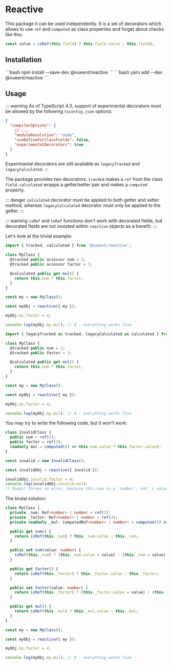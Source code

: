# Reactive

This package it can be used independently. It is a set of decorators which allows to use `ref` and `computed` as class properties and forget about checks like this:

```ts
const value = isRef(this.field) ? this.field.value : this.field);
```

## Installation

<code-group>
<code-block title="NPM" active>
```bash
npm install --save-dev @vueent/reactive
```
</code-block>

<code-block title="YARN">
```bash
yarn add --dev @vueent/reactive
```
</code-block>
</code-group>

## Usage

::: warning
As of TypeScript 4.3, support of experimental decorators must be allowed by the following `tsconfig.json` options:

```json
{
  "compilerOptions": {
    // ...
    "moduleResolution": "node",
    "useDefineForClassFields": false,
    "experimentalDecorators": true
  }
}
```

Experimantal decorators are still available as `legacyTracked` and `legacyCalculated`.
:::

The package provides two decorators. `tracked` makes a `ref` from the class `field`. `calculated` wrapps a getter/setter pair and makes a `computed` property.

::: danger
`calculated` decorator must be applied to both getter and setter method, whereas `legacyCalculated` decorator must only be applied to the getter.
:::

::: warning
`isRef` and `toRef` functions don't work with decorated fields, but decorated fields are not mutated within `reactive` objects as a benefit.
:::

Let's look at the trivial example:

<code-group>
<code-block title="Modern">

```ts
import { tracked, calculated } from '@vueent/reactive';

class MyClass {
  @tracked public accessor num = 2;
  @tracked public accessor factor = 3;

  @calculated public get mul() {
    return this.num * this.factor;
  }
}

const my = new MyClass();

const myObj = reactive({ my });

myObj.my.factor = 4;

console.log(myObj.my.mul); // 8 - everything works fine
```

</code-block>

<code-block title="Legacy">

```ts
import { legacyTracked as tracked, legacyCalculated as calculated } from '@vueent/reactive';

class MyClass {
  @tracked public num = 2;
  @tracked public factor = 3;

  @calculated public get mul() {
    return this.num * this.factor;
  }
}

const my = new MyClass();

const myObj = reactive({ my });

myObj.my.factor = 4;

console.log(myObj.my.mul); // 8 - everything works fine
```

</code-block>
</code-group>

You may try to write the following code, but it won't work:

```ts
class InvalidClass {
  public num = ref(2);
  public factor = ref(3);
  readonly mul = computed(() => this.num.value * this.factor.value);
}

const invalid = new InvalidClass();

const invalidObj = reactive({ invalid });

invalidObj.invalid.factor = 4;
console.log(invalidObj.invalid.mul);
// Ooops! throws an error, because this.num is a `number`, not `{ value: number }`
```

The brutal solution:

```ts
class MyClass {
  private _num: Ref<number> | number = ref(2);
  private _factor: Ref<number> | number = ref(3);
  private readonly _mul: ComputedRef<number> | number> = computed(() => this.num * this.factor);

  public get num() {
    return isRef(this._num) ? this._num.value : this._num;
  }

  public set num(value: number) {
    isRef(this._num) ? (this._num.value = value) : (this._num = value);
  }

  public get factor() {
    return isRef(this._factor) ? this._factor.value : this._factor;
  }

  public set factor(value: number) {
    return isRef(this._factor) ? (this._factor.value = value) : (this._factor = value);
  }

  public get mul() {
    return isRef(this._mul) ? this._mul.value : this._mul;
  }
}

const my = new MyClass();

const myObj = reactive({ my });

myObj.my.factor = 4;

console.log(myObj.my.mul); // 8 - everything works fine
```
